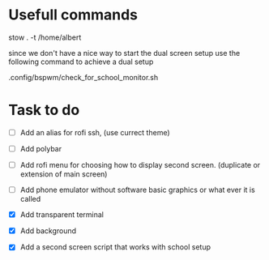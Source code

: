 # Usefull commands
stow . -t /home/albert

since we don't have a nice way to start the dual screen setup use the following command to achieve a dual setup

.config/bspwm/check_for_school_monitor.sh


# Task to do
- [ ] Add an alias for rofi ssh, (use currect theme)
- [ ] Add polybar 
- [ ] Add rofi menu for choosing how to display second screen. (duplicate or extension of main screen)
- [ ] Add phone emulator without software basic graphics or what ever it is called
- [x] Add transparent terminal
- [x] Add background
- [x] Add a second screen script that works with school setup 


# 
